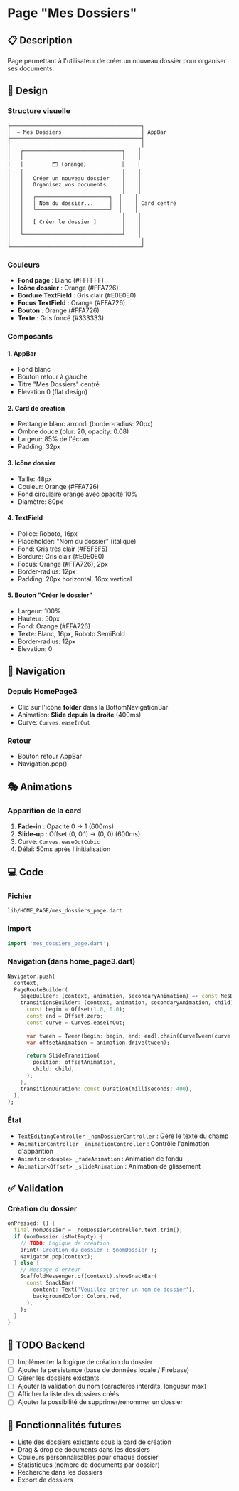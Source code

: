 # Page "Mes Dossiers"

## 📋 Description

Page permettant à l'utilisateur de créer un nouveau dossier pour organiser ses documents.

## 🎨 Design

### Structure visuelle
```
┌─────────────────────────────────────────┐
│  ← Mes Dossiers                         │ AppBar
├─────────────────────────────────────────┤
│                                         │
│   ┌───────────────────────────────┐    │
│   │                               │    │
│   │         🗂️ (orange)           │    │
│   │                               │    │
│   │   Créer un nouveau dossier    │    │
│   │   Organisez vos documents     │    │
│   │                               │    │
│   │   ┌───────────────────────┐  │    │
│   │   │ Nom du dossier...     │  │    │ Card centré
│   │   └───────────────────────┘  │    │
│   │                               │    │
│   │   [ Créer le dossier ]        │    │
│   │                               │    │
│   └───────────────────────────────┘    │
│                                         │
└─────────────────────────────────────────┘
```

### Couleurs
- **Fond page** : Blanc (#FFFFFF)
- **Icône dossier** : Orange (#FFA726)
- **Bordure TextField** : Gris clair (#E0E0E0)
- **Focus TextField** : Orange (#FFA726)
- **Bouton** : Orange (#FFA726)
- **Texte** : Gris foncé (#333333)

### Composants

#### 1. AppBar
- Fond blanc
- Bouton retour à gauche
- Titre "Mes Dossiers" centré
- Elevation 0 (flat design)

#### 2. Card de création
- Rectangle blanc arrondi (border-radius: 20px)
- Ombre douce (blur: 20, opacity: 0.08)
- Largeur: 85% de l'écran
- Padding: 32px

#### 3. Icône dossier
- Taille: 48px
- Couleur: Orange (#FFA726)
- Fond circulaire orange avec opacité 10%
- Diamètre: 80px

#### 4. TextField
- Police: Roboto, 16px
- Placeholder: "Nom du dossier" (italique)
- Fond: Gris très clair (#F5F5F5)
- Bordure: Gris clair (#E0E0E0)
- Focus: Orange (#FFA726), 2px
- Border-radius: 12px
- Padding: 20px horizontal, 16px vertical

#### 5. Bouton "Créer le dossier"
- Largeur: 100%
- Hauteur: 50px
- Fond: Orange (#FFA726)
- Texte: Blanc, 16px, Roboto SemiBold
- Border-radius: 12px
- Elevation: 0

## 🔄 Navigation

### Depuis HomePage3
- Clic sur l'icône **folder** dans la BottomNavigationBar
- Animation: **Slide depuis la droite** (400ms)
- Curve: `Curves.easeInOut`

### Retour
- Bouton retour AppBar
- Navigation.pop()

## 🎭 Animations

### Apparition de la card
1. **Fade-in** : Opacité 0 → 1 (600ms)
2. **Slide-up** : Offset (0, 0.1) → (0, 0) (600ms)
3. Curve: `Curves.easeOutCubic`
4. Délai: 50ms après l'initialisation

## 💻 Code

### Fichier
`lib/HOME_PAGE/mes_dossiers_page.dart`

### Import
```dart
import 'mes_dossiers_page.dart';
```

### Navigation (dans home_page3.dart)
```dart
Navigator.push(
  context,
  PageRouteBuilder(
    pageBuilder: (context, animation, secondaryAnimation) => const MesDossiersPage(),
    transitionsBuilder: (context, animation, secondaryAnimation, child) {
      const begin = Offset(1.0, 0.0);
      const end = Offset.zero;
      const curve = Curves.easeInOut;
      
      var tween = Tween(begin: begin, end: end).chain(CurveTween(curve: curve));
      var offsetAnimation = animation.drive(tween);
      
      return SlideTransition(
        position: offsetAnimation,
        child: child,
      );
    },
    transitionDuration: const Duration(milliseconds: 400),
  ),
);
```

### État
- `TextEditingController _nomDossierController` : Gère le texte du champ
- `AnimationController _animationController` : Contrôle l'animation d'apparition
- `Animation<double> _fadeAnimation` : Animation de fondu
- `Animation<Offset> _slideAnimation` : Animation de glissement

## ✅ Validation

### Création du dossier
```dart
onPressed: () {
  final nomDossier = _nomDossierController.text.trim();
  if (nomDossier.isNotEmpty) {
    // TODO: Logique de création
    print('Création du dossier : $nomDossier');
    Navigator.pop(context);
  } else {
    // Message d'erreur
    ScaffoldMessenger.of(context).showSnackBar(
      const SnackBar(
        content: Text('Veuillez entrer un nom de dossier'),
        backgroundColor: Colors.red,
      ),
    );
  }
}
```

## 📝 TODO Backend

- [ ] Implémenter la logique de création du dossier
- [ ] Ajouter la persistance (base de données locale / Firebase)
- [ ] Gérer les dossiers existants
- [ ] Ajouter la validation du nom (caractères interdits, longueur max)
- [ ] Afficher la liste des dossiers créés
- [ ] Ajouter la possibilité de supprimer/renommer un dossier

## 🎯 Fonctionnalités futures

- Liste des dossiers existants sous la card de création
- Drag & drop de documents dans les dossiers
- Couleurs personnalisables pour chaque dossier
- Statistiques (nombre de documents par dossier)
- Recherche dans les dossiers
- Export de dossiers
